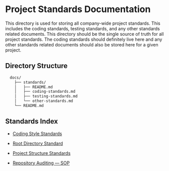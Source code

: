 # Project Standards Documentation

This directory is used for storing all company-wide project standards.  This includes the coding standards, testing standards, and any other standards related documents.  This directory should be the single source of truth for all project standards.  The coding standards should definitely live here and any other standards related documents should also be stored here for a given project.

## Directory Structure

```markdown
  docs/
    ├── standards/
    │   ├── README.md
    │   ├── coding-standards.md
    │   ├── testing-standards.md
    │   └── other-standards.md
    └── README.md
```


## Standards Index

  - [Coding Style Standards](./coding-style.md)

  - [Root Directory Standard](./root-directory.md)
  - [Project Structure Standards](./project-structure.md)
  - [Repository Auditing — SOP](./repository-auditing.md)
